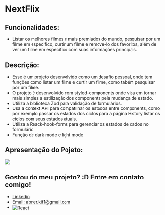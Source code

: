 # NextFlix

## Funcionalidades:
- Listar os melhores filmes e mais premiados do mundo, pesquisar por um filme em especifico, curtir um filme e remove-lo dos favoritos, além de ver um filme em especifico com suas informações principais.

## Descrição:
- Esse é um projeto desenvolvido como um desafio pessoal, onde tem funções como listar um filme e curtir um filme, como tabém pesquisar por um filme.
- O projeto é desenvolvido com styled-components onde visa em tornar mais simples a estilização dos components pela mudança de estado.
- Utiliza a biblioteca Zod para validação de formulários.
- Usa a context API para compatilhar os estados entre components, como por exemplo passar os estados dos ciclos para a página History listar os ciclos com seus estados atuais.
- Utiliza a Reack-hook-forms para gerenciar os estados de dados no formulário
- Função de dark mode e light mode


## Apresentação do Pojeto:
<img src="./nextflix.gif">


## Gostou do meu projeto? :D Entre em contato comigo! 
- [Linkedin](https://www.linkedin.com/in/abner-santos-b195b8228/) <br/>
- [Email: abner.kif1@gmail.com](mailto:abner.kif1@gmail.com)
- <img align="center" alt="React" src="https://img.shields.io/badge/React-20232A?style=for-the-badge&logo=react&logoColor=61DAFB%22">
